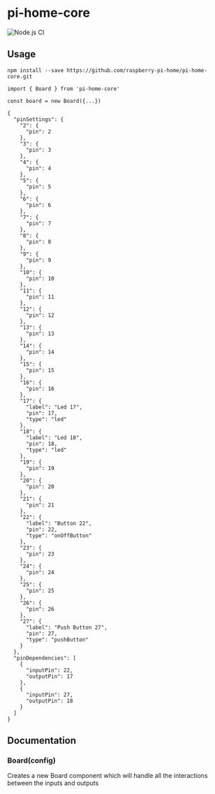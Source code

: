 # pi-home-core

![Node.js CI](https://github.com/raspberry-pi-home/pi-home-core/workflows/Node.js%20CI/badge.svg)

## Usage

```
npm install --save https://github.com/raspberry-pi-home/pi-home-core.git
```

```
import { Board } from 'pi-home-core'

const board = new Board({...})
```

```
{
  "pinSettings": {
    "2": {
      "pin": 2
    },
    "3": {
      "pin": 3
    },
    "4": {
      "pin": 4
    },
    "5": {
      "pin": 5
    },
    "6": {
      "pin": 6
    },
    "7": {
      "pin": 7
    },
    "8": {
      "pin": 8
    },
    "9": {
      "pin": 9
    },
    "10": {
      "pin": 10
    },
    "11": {
      "pin": 11
    },
    "12": {
      "pin": 12
    },
    "13": {
      "pin": 13
    },
    "14": {
      "pin": 14
    },
    "15": {
      "pin": 15
    },
    "16": {
      "pin": 16
    },
    "17": {
      "label": "Led 17",
      "pin": 17,
      "type": "led"
    },
    "18": {
      "label": "Led 18",
      "pin": 18,
      "type": "led"
    },
    "19": {
      "pin": 19
    },
    "20": {
      "pin": 20
    },
    "21": {
      "pin": 21
    },
    "22": {
      "label": "Button 22",
      "pin": 22,
      "type": "onOffButton"
    },
    "23": {
      "pin": 23
    },
    "24": {
      "pin": 24
    },
    "25": {
      "pin": 25
    },
    "26": {
      "pin": 26
    },
    "27": {
      "label": "Push Button 27",
      "pin": 27,
      "type": "pushButton"
    }
  },
  "pinDependencies": [
    {
      "inputPin": 22,
      "outputPin": 17
    },
    {
      "inputPin": 27,
      "outputPin": 18
    }
  ]
}
```

## Documentation

### Board(config)
Creates a new Board component which will handle all the interactions between the inputs and outputs
